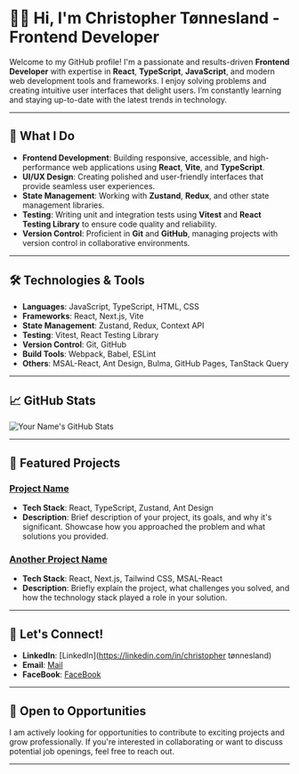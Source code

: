 # 👨‍💻 Hi, I'm Christopher Tønnesland - Frontend Developer

Welcome to my GitHub profile! I'm a passionate and results-driven **Frontend Developer** with expertise in **React**, **TypeScript**, **JavaScript**, and modern web development tools and frameworks. I enjoy solving problems and creating intuitive user interfaces that delight users. I’m constantly learning and staying up-to-date with the latest trends in technology.

---

## 🌟 What I Do

- **Frontend Development**: Building responsive, accessible, and high-performance web applications using **React**, **Vite**, and **TypeScript**.
- **UI/UX Design**: Creating polished and user-friendly interfaces that provide seamless user experiences.
- **State Management**: Working with **Zustand**, **Redux**, and other state management libraries.
- **Testing**: Writing unit and integration tests using **Vitest** and **React Testing Library** to ensure code quality and reliability.
- **Version Control**: Proficient in **Git** and **GitHub**, managing projects with version control in collaborative environments.

---

## 🛠 Technologies & Tools

- **Languages**: JavaScript, TypeScript, HTML, CSS
- **Frameworks**: React, Next.js, Vite
- **State Management**: Zustand, Redux, Context API
- **Testing**: Vitest, React Testing Library
- **Version Control**: Git, GitHub
- **Build Tools**: Webpack, Babel, ESLint
- **Others**: MSAL-React, Ant Design, Bulma, GitHub Pages, TanStack Query

---

## 📈 GitHub Stats

![Your Name's GitHub Stats](https://github-readme-stats.vercel.app/api?username=your-username&show_icons=true&hide_title=true&count_private=true&hide=prs)

---

## 🚀 Featured Projects

### [Project Name](link-to-your-project)
- **Tech Stack**: React, TypeScript, Zustand, Ant Design
- **Description**: Brief description of your project, its goals, and why it's significant. Showcase how you approached the problem and what solutions you provided.

### [Another Project Name](link-to-your-project)
- **Tech Stack**: React, Next.js, Tailwind CSS, MSAL-React
- **Description**: Briefly explain the project, what challenges you solved, and how the technology stack played a role in your solution.

---

## 💬 Let's Connect!

- **LinkedIn**: [LinkedIn](https://linkedin.com/in/christopher tønnesland)
- **Email**: [Mail](mailto:christopher.tonnesland@gmail.com)
- **FaceBook**: [FaceBook](https://www.facebook.com/7oSkaaa)

---

## 💼 Open to Opportunities

I am actively looking for opportunities to contribute to exciting projects and grow professionally. If you're interested in collaborating or want to discuss potential job openings, feel free to reach out.

---
